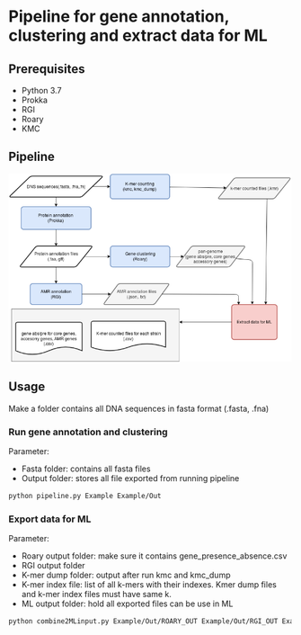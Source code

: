 # Pipeline for gene annotation, clustering and extract data for ML

## Prerequisites
- Python 3.7
- Prokka
- RGI
- Roary
- KMC
## Pipeline
![Diagram](https://github.com/quangnuce/bioinformatics/blob/master/pipeline.png)
## Usage
Make a folder contains all DNA sequences in fasta format (.fasta, .fna)
### Run gene annotation and clustering 
Parameter:
- Fasta folder: contains all fasta files
- Output folder: stores all file exported from running pipeline
```bash
python pipeline.py Example Example/Out
```
### Export data for ML
Parameter:
- Roary output folder: make sure it contains gene_presence_absence.csv
- RGI output folder
- K-mer dump folder: output after run kmc and kmc_dump
- K-mer index file: list of all k-mers with their indexes. Kmer dump files and k-mer index files must have same k.
- ML output folder: hold all exported files can be use in ML
```bash
python combine2MLinput.py Example/Out/ROARY_OUT Example/Out/RGI_OUT Example/Out/KMC_OUT Kleb.ArrInds Example/Out/ML_OUT
```
